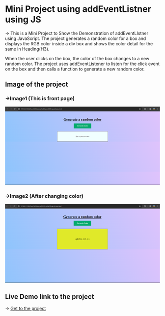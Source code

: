

# Mini Project using addEventListner using JS
  -> This is a Mini Project to Show the Demonstration of addEventLIstner using JavaScript. The project generates a random color for a box and displays the RGB color inside a div box and shows the color detail for the same in Heading(H3). 
  
  When the user clicks on the box, the color of the box changes to a new random color. The project uses addEventListener to listen for the click event on the box and then calls a function to generate a new random color.

## Image of the project
 
 ###  ->Image1 (This is front page)

![Alter Text](img/2.png)

 ###  ->Image2 (After changing color)

![Alter Text](img/1.png)

## Live Demo link to the project
-> [Get to the project](https://main--polite-otter-c235e0.netlify.app/)

